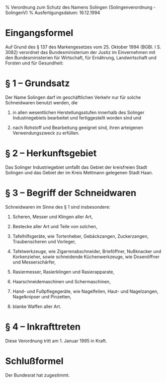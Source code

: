 % Verordnung zum Schutz des Namens Solingen  (Solingenverordnung - SolingenV)
% Ausfertigungsdatum: 16.12.1994
 
# Eingangsformel

Auf Grund des § 137 des Markengesetzes vom 25. Oktober 1994 (BGBl. I S. 3082) verordnet das Bundesministerium der Justiz im Einvernehmen mit den Bundesministerien für Wirtschaft, für Ernährung, Landwirtschaft und Forsten und für Gesundheit:

# § 1 – Grundsatz

Der Name Solingen darf im geschäftlichen Verkehr nur für solche Schneidwaren benutzt werden, die

1. in allen wesentlichen Herstellungsstufen innerhalb des Solinger Industriegebiets bearbeitet und fertiggestellt worden sind und

2. nach Rohstoff und Bearbeitung geeignet sind, ihren arteigenen Verwendungszweck zu erfüllen.

# § 2 – Herkunftsgebiet

Das Solinger Industriegebiet umfaßt das Gebiet der kreisfreien Stadt Solingen und das Gebiet der im Kreis Mettmann gelegenen Stadt Haan.

# § 3 – Begriff der Schneidwaren

Schneidwaren im Sinne des § 1 sind insbesondere:

1. Scheren, Messer und Klingen aller Art,

2. Bestecke aller Art und Teile von solchen,

3. Tafelhilfsgeräte, wie Tortenheber, Gebäckzangen, Zuckerzangen, Traubenscheren und Vorleger,

4. Tafelwerkzeuge, wie Zigarrenabschneider, Brieföffner, Nußknacker und Korkenzieher, sowie schneidende Küchenwerkzeuge, wie Dosenöffner und Messerschärfer,

5. Rasiermesser, Rasierklingen und Rasierapparate,

6. Haarschneidemaschinen und Schermaschinen,

7. Hand- und Fußpflegegeräte, wie Nagelfeilen, Haut- und Nagelzangen, Nagelknipser und Pinzetten,

8. blanke Waffen aller Art.

# § 4 – Inkrafttreten

Diese Verordnung tritt am 1. Januar 1995 in Kraft.

# Schlußformel

Der Bundesrat hat zugestimmt.
